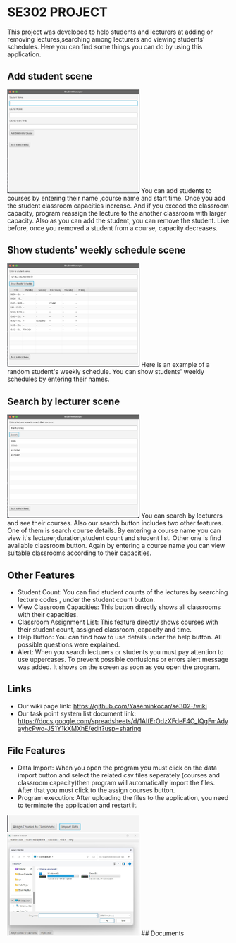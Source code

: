 # SE302 PROJECT
This project was developed to help students and lecturers at adding or removing lectures,searching among lecturers and viewing students' schedules.
Here you can find some things you can do by using this application.
## Add student scene
<img src="./example1.png" alt="Proje Görseli" width="300"/>
You can add students to courses by entering their name ,course name and start time. Once you add the student classroom capacities increase. And if you exceed the classroom capacity, program reassign the lecture to the another classroom with larger capacity. Also as you can add the student, you can remove the student. Like before, once you removed a student from a course, capacity decreases. 

## Show students' weekly schedule scene
<img src="./example2.png" alt="Proje Görseli" width="300"/>
Here is an example of a random student's weekly schedule. You can show students' weekly schedules by entering their names. 

## Search by lecturer scene
<img src="./example3.png" alt="Proje Görseli" width="300"/>
You can search by lecturers and see their courses. Also our search button includes two other features. One of them is search course details. By entering a course name you can view it's lecturer,duration,student count and student list. Other one is find available classroom button. Again by entering a course name you can view suitable classrooms according to their capacities. 

## Other Features
- Student Count: You can find student counts of the lectures by searching lecture codes , under the student count button.
- View Classroom Capacities: This button directly shows all classrooms with their capacities.
- Classroom Assignment List: This feature directly shows courses with their student count, assigned classroom ,capacity and time.
- Help Button: You can find how to use details under the help button. All possible questions were explained.
- Alert: When you search lecturers or students you must pay attention to use uppercases. To prevent possible confusions or errors alert message was added. It shows on the screen as soon as you open the program.

## Links
- Our wiki page link: https://github.com/Yaseminkocar/se302-/wiki
- Our task point system list document link: https://docs.google.com/spreadsheets/d/1AlfErOdzXFdeF4O_IQgFmAdyayhcPwo-JS1Y1kXMXhE/edit?usp=sharing

## File Features
- Data Import: When you open the program you must click on the data import button and select the related csv files seperately (courses and classroom capacity)then program will automatically import the files. After that you must click to the assign courses button.
- Program execution: After uploading the files to the application, you need to terminate the application and restart it.
<img src="./example6.jpeg" alt="Proje Görseli" width="300"/>
<img src="./example5.jpeg" alt="Proje Görseli" width="300"/>
## Documents
